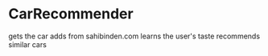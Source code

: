 # CarRecommender

gets the car adds from sahibinden.com
learns the user's taste
recommends similar cars
